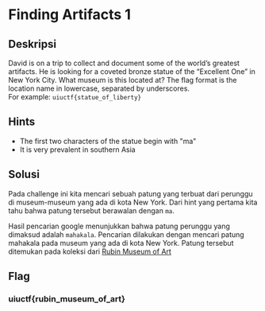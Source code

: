 # Finding Artifacts 1

## Deskripsi
David is on a trip to collect and document some of the world’s greatest artifacts. He is looking for a coveted bronze statue of the “Excellent One” in New York City. What museum is this located at? The flag format is the location name in lowercase, separated by underscores. <br>
For example: `uiuctf{statue_of_liberty}`

## Hints
- The first two characters of the statue begin with "ma"
- It is very prevalent in southern Asia

## Solusi
Pada challenge ini kita mencari sebuah patung yang terbuat dari perunggu di museum-museum yang ada di kota New York. Dari hint yang pertama kita tahu bahwa patung tersebut berawalan dengan `ma`.

Hasil pencarian google menunjukkan bahwa patung perunggu yang dimaksud adalah `mahakala`. Pencarian dilakukan dengan mencari patung mahakala pada museum yang ada di kota New York. 
Patung tersebut ditemukan pada koleksi dari [Rubin Museum of Art](https://rubinmuseum.org/collection/artwork/six-armed-mahakala)

## Flag
### uiuctf{rubin_museum_of_art}